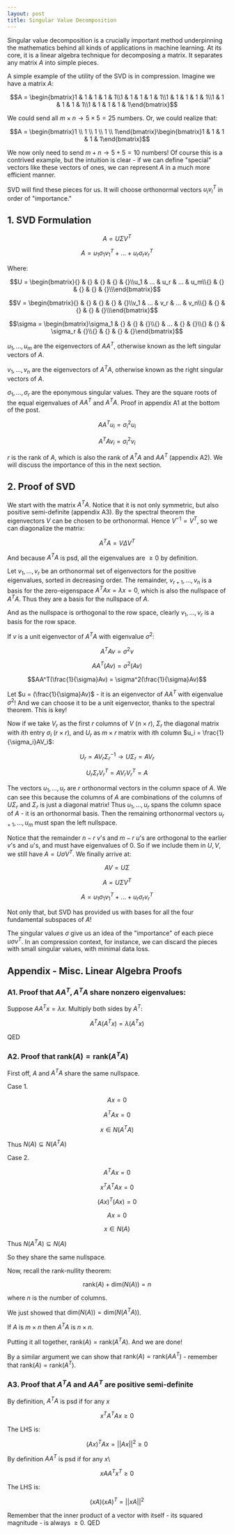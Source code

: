 ```yaml
---
layout: post
title: Singular Value Decomposition
---
```


Singular value decomposition is a crucially important method underpinning the mathematics behind all kinds of applications in machine learning. At its core, it is a linear algebra technique for decomposing a matrix. It separates any matrix $A$ into simple pieces.

A simple example of the utility of the SVD is in compression. Imagine we have a matrix $A$:

$$A = \begin{bmatrix}1 & 1 & 1 & 1 & 1\\1 & 1 & 1 & 1 & 1\\1 & 1 & 1 & 1 & 1\\1 & 1 & 1 & 1 & 1\\1 & 1 & 1 & 1 & 1\end{bmatrix}$$  

We could send all $m \times n \rightarrow 5 \times 5 = 25$ numbers. Or, we could realize that:

$$A = \begin{bmatrix}1 \\ 1 \\ 1 \\ 1 \\ 1\end{bmatrix}\begin{bmatrix}1 & 1 & 1 & 1 & 1\end{bmatrix}$$

We now only need to send $m + n \rightarrow 5 + 5 = 10$ numbers! Of course this is a contrived example, but the intuition is clear - if we can define "special" vectors like these vectors of ones, we can represent $A$ in a much more efficient manner.

SVD will find these pieces for us. It will choose orthonormal vectors $u_iv_i^T$ in order of "importance."

## 1. SVD Formulation

$$A = U\Sigma V^T$$

$$A = u_1\sigma_1v_1^T + ... + u_r\sigma_rv_r^T$$

Where:

$$U = \begin{bmatrix}{} & {} & {} & {} & {}\\u_1 & ... & u_r & ... & u_m\\{} & {} & {} & {} & {}\\\end{bmatrix}$$

$$V = \begin{bmatrix}{} & {} & {} & {} & {}\\v_1 & ... & v_r & ... & v_n\\{} & {} & {} & {} & {}\\\end{bmatrix}$$

$$\sigma = \begin{bmatrix}\sigma_1 & {} & {} & {}\\{} & ... & {} & {}\\{} & {} & \sigma_r & {}\\{} & {} & {} & {}\end{bmatrix}$$

$u_1, ..., u_m$ are the eigenvectors of $AA^T$, otherwise known as the left singular vectors of $A$. 

$v_1, ..., v_n$ are the eigenvectors of $A^TA$, otherwise known as the right singular vectors of $A$.

$\sigma_1, ..., \sigma_r$ are the eponymous singular values. They are the square roots of the equal eigenvalues of $AA^T$ and $A^TA$. Proof in appendix A1 at the bottom of the post.

$$AA^Tu_i = \sigma_i^2u_i$$

$$A^TAv_i = \sigma_i^2v_i$$

$r$ is the rank of $A$, which is also the rank of $A^TA$ and $AA^T$ (appendix A2). We will discuss the importance of this in the next section.

## 2. Proof of SVD

We start with the matrix $A^TA$. Notice that it is not only symmetric, but also positive semi-definite (appendix A3). By the spectral theorem the eigenvectors $V$ can be chosen to be orthonormal. Hence $V^{-1} = V^T$, so we can diagonalize the matrix: 

$$A^TA = V\Delta V^T$$

And because $A^TA$ is psd, all the eigenvalues are $\geq 0$ by definition. 

Let $v_1, ..., v_r$ be an orthonormal set of eigenvectors for the positive eigenvalues, sorted in decreasing order. The remainder, $v_{r+1}, ..., v_n$ is a basis for the zero-eigenspace $A^TAx = \lambda x = 0$, which is also the nullspace of $A^TA$. Thus they are a basis for the nullspace of $A$.

And as the nullspace is orthogonal to the row space, clearly $v_1, ..., v_r$ is a basis for the row space.

If $v$ is a unit eigenvector of $A^TA$ with eigenvalue $\sigma^2$:

$$A^TAv = \sigma^2v$$

$$AA^T(Av) = \sigma^2(Av)$$

$$AA^T(\frac{1}{\sigma}Av) = \sigma^2(\frac{1}{\sigma}Av)$$

Let $u = (\frac{1}{\sigma}Av)$ - it is an eigenvector of $AA^T$ with eigenvalue $\sigma^2$! And we can choose it to be a unit eigenvector, thanks to the spectral theorem. This is key!

Now if we take $V_r$ as the first $r$ columns of $V$ ($n \times r$), $\Sigma_r$ the diagonal matrix with $i$th entry $\sigma_i$ ($r \times r$), and $U_r$ as $m \times r$ matrix with $i$th column $u_i = \frac{1}{\sigma_i}AV_i$:

$$U_r = AV_r\Sigma_r^{-1} \rightarrow U\Sigma_r = AV_r$$

$$U_r\Sigma_rV_r^T = AV_rV_r^T = A$$

The vectors $u_1, ..., u_r$ are $r$ orthonormal vectors in the column space of $A$. We can see this because the columns of $A$ are combinations of the columns of $U\Sigma_r$ and $\Sigma_r$ is just a diagonal matrix! Thus  $u_1, ..., u_r$ spans the column space of $A$ - it is an orthonormal basis. Then the remaining orthonormal vectors $u_{r+1}, ..., u_m$ must span the left nullspace.

Notice that the remainder $n-r\text{ }v$'s and $m-r\text{ }u$'s are orthogonal to the earlier $v$'s and $u$'s, and must have eigenvalues of 0. So if we include them in $U, V$, we still have $A = U\sigma V^T$. We finally arrive at:

$$AV = U\Sigma$$

$$A = U\Sigma V^T$$

$$A = u_1\sigma_1v_1^T + ... + u_r\sigma_rv_r^T$$

Not only that, but SVD has provided us with bases for all the four fundamental subspaces of $A$!

The singular values $\sigma$ give us an idea of the "importance" of each piece $u\sigma v^T$. In an compression context, for instance, we can discard the pieces with small singular values, with minimal data loss. 

## Appendix - Misc. Linear Algebra Proofs

### A1. Proof that $AA^T, A^TA$ share nonzero eigenvalues:
Suppose $AA^Tx = \lambda x$. Multiply both sides by $A^T$:

$$A^TA(A^Tx) = \lambda(A^Tx)$$

QED

### A2. Proof that $\text{rank}(A) = \text{rank}(A^TA)$

First off, $A$ and $A^TA$ share the same nullspace.

Case 1. 

$$Ax = 0$$

$$A^TAx = 0$$

$$x \in N(A^TA)$$

Thus $N(A) \subseteq N(A^TA)$

Case 2. 

$$A^TAx = 0$$

$$x^TA^TAx = 0$$

$$(Ax)^T(Ax) = 0$$

$$Ax = 0$$

$$x \in N(A)$$

Thus $N(A^TA) \subseteq N(A)$

So they share the same nullspace.

Now, recall the rank-nullity theorem:

$$\text{rank}(A) + \text{dim}(N(A)) = n$$

where $n$ is the number of columns.

We just showed that $\text{dim}(N(A)) = \text{dim}(N(A^TA))$.

If $A$ is $m\times n$ then $A^TA$ is $n\times n$.

Putting it all together, $\text{rank}(A) = \text{rank}(A^TA)$. And we are done!

By a similar argument we can show that $\text{rank}(A) = \text{rank}(AA^T)$ - remember that $\text{rank}(A) = \text{rank}(A^T)$.

### A3. Proof that $A^TA$ and $AA^T$ are positive semi-definite

By definition, $A^TA$ is psd if for any $x$

$$x^TA^TAx \geq 0$$

The LHS is:

$$(Ax)^TAx = ||Ax||^2 \geq 0$$

By definition $AA^T$ is psd if for any $x$\

$$xAA^Tx^T \geq 0$$

The LHS is:

$$(xA)(xA)^T = ||xA||^2$$ 

Remember that the inner product of a vector with itself - its squared magnitude - is always $\geq 0$. QED